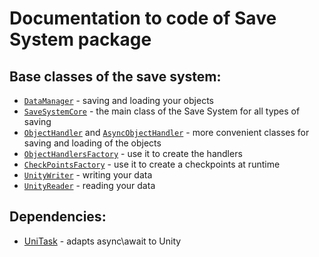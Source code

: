 ﻿# Documentation to code of Save System package

## Base classes of the save system:

* [`DataManager`](../api/SaveSystem.DataManager.yml) -
  saving and loading your objects
* [`SaveSystemCore`](../api/SaveSystem.Core.SaveSystemCore.yml) -
the main class of the Save System for all types of saving
* [`ObjectHandler`](../api/SaveSystem.Handlers.ObjectHandler-1.yml)
and [`AsyncObjectHandler`](../api/SaveSystem.Handlers.AsyncObjectHandler-1.yml) -
  more convenient classes for saving and loading of the objects
* [`ObjectHandlersFactory`](../api/SaveSystem.Handlers.ObjectHandlersFactory.yml) -
  use it to create the handlers
* [`CheckPointsFactory`](../api/SaveSystem.CheckPoints.CheckPointsFactory.yml) -
  use it to create a checkpoints at runtime
* [`UnityWriter`](../api/SaveSystem.UnityHandlers.UnityWriter.yml) -
  writing your data
* [`UnityReader`](../api/SaveSystem.UnityHandlers.UnityReader.yml) -
  reading your data

## Dependencies:

* [UniTask](https://github.com/Cysharp/UniTask) -
  adapts async\await to Unity